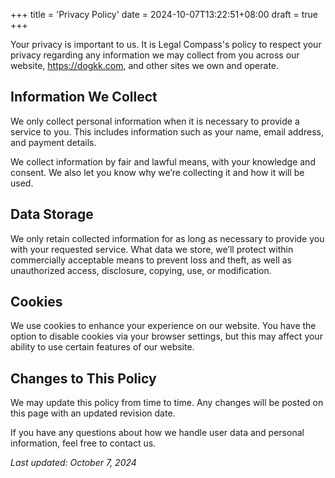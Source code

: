 +++
title = 'Privacy Policy'
date = 2024-10-07T13:22:51+08:00
draft = true
+++



Your privacy is important to us. It is Legal Compass's policy to respect your privacy regarding any information we may collect from you across our website, https://dogkk.com, and other sites we own and operate.

## Information We Collect

We only collect personal information when it is necessary to provide a service to you. This includes information such as your name, email address, and payment details.

We collect information by fair and lawful means, with your knowledge and consent. We also let you know why we’re collecting it and how it will be used.

## Data Storage

We only retain collected information for as long as necessary to provide you with your requested service. What data we store, we’ll protect within commercially acceptable means to prevent loss and theft, as well as unauthorized access, disclosure, copying, use, or modification.

## Cookies

We use cookies to enhance your experience on our website. You have the option to disable cookies via your browser settings, but this may affect your ability to use certain features of our website.

## Changes to This Policy

We may update this policy from time to time. Any changes will be posted on this page with an updated revision date.

If you have any questions about how we handle user data and personal information, feel free to contact us.

_Last updated: October 7, 2024_

